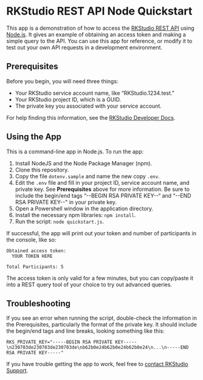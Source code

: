 
# RKStudio REST API Node Quickstart

This app is a demonstration of how to access the [RKStudio REST API](https://developer.rkstudio.careevolution.com/api/) using [Node.js](https://nodejs.org/en/). It gives an example of obtaining an access token and making a simple query to the API. You can use this app for reference, or modify it to test out your own API requests in a development environment.

## Prerequisites

Before you begin, you will need three things:

* Your RKStudio service account name, like “RKStudio.1234.test.”
* Your RKStudio project ID, which is a GUID.
* The private key you associated with your service account.

For help finding this information, see the [RKStudio Developer Docs](https://developer.rkstudio.careevolution.com/api/quickstart.html).

## Using the App

This is a command-line app in Node.js. To run the app:

1. Install NodeJS and the Node Package Manager (npm).
2. Clone this repository.
3. Copy the file `dotenv.sample` and name the new copy `.env`.
4. Edit the `.env` file and fill in your project ID, service account name, and private key. See **Prerequisites** above for more information. Be sure to include the begin/end tags “--BEGIN RSA PRIVATE KEY--“ and “--END RSA PRIVATE KEY--" in your private key.
5. Open a Powershell window in the application directory.
6. Install the necessary npm libraries: `npm install`.
6. Run the script: `node quickstart.js`.

If successful, the app will print out your token and number of participants in the console, like so:

```
Obtained access token:
  YOUR TOKEN HERE
  
Total Participants: 5
```

The access token is only valid for a few minutes, but you can copy/paste it into a REST query tool of your choice to try out advanced queries.

## Troubleshooting

If you see an error when running the script, double-check the information in the Prerequisites, particularly the format of the private key. It should include the begin/end tags and line breaks, looking something like this:

```
RKS_PRIVATE_KEY="-----BEGIN RSA PRIVATE KEY-----\n230703de230703de230703de\nb62b0e24b62b0e24b62b0e24\n...\n-----END RSA PRIVATE KEY-----"
```

If you have trouble getting the app to work, feel free to [contact RKStudio Support](https://developer.rkstudio.careevolution.com/help/).
